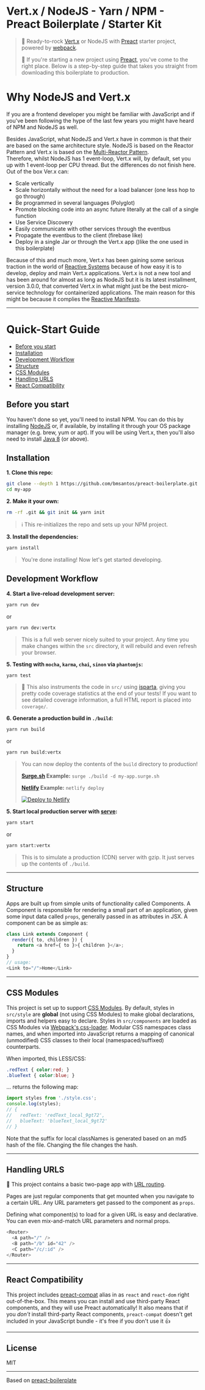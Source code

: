 # Vert.x / NodeJS - Yarn / NPM - Preact Boilerplate / Starter Kit

> :guitar: Ready-to-rock [Vert.x](https://github.com/eclipse/vert.x) or NodeJS with [Preact] starter project, powered by [webpack].
>
> :rocket: If you're starting a new project using [Preact], you've come to the right place.
Below is a step-by-step guide that takes you straight from downloading this boilerplate to production.

# Why NodeJS and Vert.x

If you are a frontend developer you might be familiar with JavaScript and if you've been following the hype of the last few years you might have heard of NPM and NodeJS as well.

Besides JavaScript, what NodeJS and Vert.x have in common is that their are based on the same architecture style. NodeJS is based on the Reactor Pattern and Vert.x is based on the [Multi-Reactor Pattern](http://vertx.io/docs/vertx-core/java/#_reactor_and_multi_reactor).  
Therefore, whilst NodeJS has 1 event-loop, Vert.x will, by default, set you up with 1 event-loop per CPU thread. But the differences do not finish here. Out of the box Ver.x can:

 - Scale vertically
 - Scale horizontally without the need for a load balancer (one less hop to go through)
 - Be programmed in several languages (Polyglot)
 - Promote blocking code into an async future literally at the call of a single function
 - Use Service Discovery
 - Easily communicate with other services through the eventbus
 - Propagate the eventbus to the client (firebase like)
 - Deploy in a single Jar or through the Vert.x app ()like the one used in this boilerplate)

Because of this and much more, Vert.x has been gaining some serious traction in the world of [Reactive Systems](https://www.oreilly.com/ideas/reactive-programming-vs-reactive-systems) because of how easy it is to develop, deploy and main Vert.x applications.
Vert.x is not a new tool and has been around for almost as long as NodeJS but it is its latest installment, version 3.0.0, that converted Vert.x in what might just be the best micro-service technology for containerized applications. The main reason for this might be because it complies the [Reactive Manifesto](http://www.reactivemanifesto.org/).   

---


# Quick-Start Guide

- [Before you start](#before-you-start)
- [Installation](#installation)
- [Development Workflow](#development-workflow)
- [Structure](#structure)
- [CSS Modules](#css-modules)
- [Handling URLS](#handling-urls)
- [React Compatibility](#react-compatibility)

## Before you start

You haven't done so yet, you'll need to install NPM. You can do this by installing [NodeJS](https://nodejs.org/en/download/) or, if available, by installing it through your OS package manager (e.g. brew, yum or apt).
If you will be using Vert.x, then you'll also need to install [Java 8](http://www.oracle.com/technetwork/java/javase/downloads/jdk8-downloads-2133151.html) (or above). 


## Installation

**1. Clone this repo:**

```sh
git clone --depth 1 https://github.com/bmsantos/preact-boilerplate.git my-app
cd my-app
```


**2. Make it your own:**

```sh
rm -rf .git && git init && yarn init
```

> :information_source: This re-initializes the repo and sets up your NPM project.


**3. Install the dependencies:**

```sh
yarn install
```

> You're done installing! Now let's get started developing.



## Development Workflow


**4. Start a live-reload development server:**

```sh
yarn run dev
```

or

```sh
yarn run dev:vertx
```

> This is a full web server nicely suited to your project. Any time you make changes within the `src` directory, it will rebuild and even refresh your browser.

**5. Testing with `mocha`, `karma`, `chai`, `sinon` via `phantomjs`:**

```sh
yarn test
```

> 🌟 This also instruments the code in `src/` using [isparta](https://github.com/douglasduteil/isparta), giving you pretty code coverage statistics at the end of your tests! If you want to see detailed coverage information, a full HTML report is placed into `coverage/`.

**6. Generate a production build in `./build`:**

```sh
yarn run build
```

or

```sh
yarn run build:vertx
```

> You can now deploy the contents of the `build` directory to production!
>
> **[Surge.sh](https://surge.sh) Example:** `surge ./build -d my-app.surge.sh`
>
> **[Netlify](https://www.netlify.com/docs/cli/) Example:** `netlify deploy`
>
> [![Deploy to Netlify](https://www.netlify.com/img/deploy/button.svg)](https://app.netlify.com/start/deploy?repository=https://github.com/developit/preact-boilerplate)


**5. Start local production server with [serve](https://github.com/zeit/serve):**

```sh
yarn start
```

or

```sh
yarn start:vertx
```

> This is to simulate a production (CDN) server with gzip. It just serves up the contents of `./build`.



---


## Structure

Apps are built up from simple units of functionality called Components. A Component is responsible for rendering a small part of an application, given some input data called `props`, generally passed in as attributes in JSX. A component can be as simple as:

```js
class Link extends Component {
  render({ to, children }) {
    return <a href={ to }>{ children }</a>;
  }
}
// usage:
<Link to="/">Home</Link>
```


---


## CSS Modules

This project is set up to support [CSS Modules](https://github.com/css-modules/css-modules).  By default, styles in `src/style` are **global** (not using CSS Modules) to make global declarations, imports and helpers easy to declare.  Styles in `src/components` are loaded as CSS Modules via [Webpack's css-loader](https://github.com/webpack/css-loader#css-modules).  Modular CSS namespaces class names, and when imported into JavaScript returns a mapping of canonical (unmodified) CSS classes to their local (namespaced/suffixed) counterparts.

When imported, this LESS/CSS:

```css
.redText { color:red; }
.blueText { color:blue; }
```

... returns the following map:

```js
import styles from './style.css';
console.log(styles);
// {
//   redText: 'redText_local_9gt72',
//   blueText: 'blueText_local_9gt72'
// }
```

Note that the suffix for local classNames is generated based on an md5 hash of the file. Changing the file changes the hash.


---


## Handling URLS

:information_desk_person: This project contains a basic two-page app with [URL routing](http://git.io/preact-router).

Pages are just regular components that get mounted when you navigate to a certain URL. Any URL parameters get passed to the component as `props`.

Defining what component(s) to load for a given URL is easy and declarative. You can even mix-and-match URL parameters and normal props.

```js
<Router>
  <A path="/" />
  <B path="/b" id="42" />
  <C path="/c/:id" />
</Router>
```


---


## React Compatibility

This project includes [preact-compat] alias in as `react` and `react-dom` right out-of-the-box.  This means you can install and use third-party React components, and they will use Preact automatically!  It also means that if you _don't_ install third-party React components, `preact-compat` doesn't get included in your JavaScript bundle - it's free if you don't use it 👍

---


## License

MIT


[Preact]: https://github.com/developit/preact
[preact-compat]: https://github.com/developit/preact-compat
[webpack]: https://webpack.github.io

---

Based on [preact-boilerplate](https://github.com/developit/preact-boilerplate)
